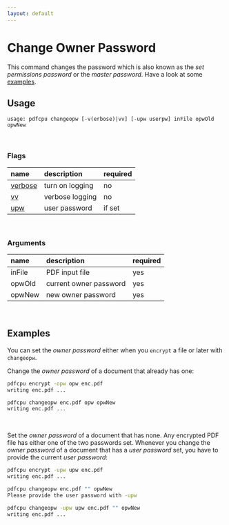 ```yaml
---
layout: default
---
```


# Change Owner Password

This command changes the password which is also known as the *set permissions password* or the *master password*. Have a look at some [examples](#examples).

## Usage

```
usage: pdfcpu changeopw [-v(erbose)|vv] [-upw userpw] inFile opwOld opwNew
```

<br>

### Flags

| name                             | description     | required
|:---------------------------------|:----------------|:--------
| [verbose](../getting_started.md) | turn on logging | no
| [vv](../getting_started.md)      | verbose logging | no
| [upw](../getting_started.md)     | user password   | if set

<br>

### Arguments

| name         | description            | required
|:-------------|:-----------------------|:--------
| inFile       | PDF input file         | yes
| opwOld       | current owner password | yes
| opwNew       | new owner password     | yes

<br>

## Examples

You can set the *owner password* either when you `encrypt` a file or later with `changeopw`.

Change the *owner password* of a document that already has one:
```sh
pdfcpu encrypt -opw opw enc.pdf
writing enc.pdf ...

pdfcpu changeopw enc.pdf opw opwNew
writing enc.pdf ...
```

<br>

Set the *owner password* of a document that has none. Any encrypted PDF file has either one of the two passwords set. Whenever you change the *owner password* of a document that has a *user password* set, you have to provide the current *user password*:

```sh
pdfcpu encrypt -upw upw enc.pdf
writing enc.pdf ...

pdfcpu changeopw enc.pdf "" opwNew
Please provide the user password with -upw

pdfcpu changeopw -upw upw enc.pdf "" opwNew
writing enc.pdf ...
```